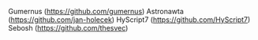 Gumernus (https://github.com/gumernus)
Astronawta (https://github.com/jan-holecek)
HyScript7 (https://github.com/HyScript7)
Sebosh (https://github.com/thesvec)
